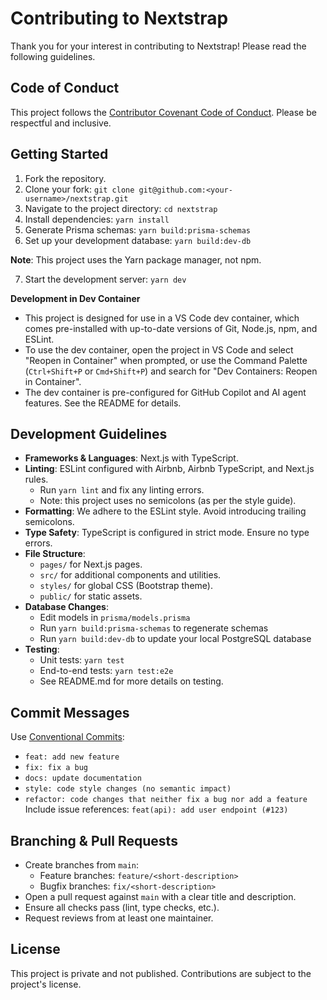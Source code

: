 # Contributing to Nextstrap

Thank you for your interest in contributing to Nextstrap! Please read the following guidelines.

## Code of Conduct

This project follows the [Contributor Covenant Code of Conduct](https://www.contributor-covenant.org/). Please be respectful and inclusive.

## Getting Started

1. Fork the repository.
2. Clone your fork: `git clone git@github.com:<your-username>/nextstrap.git`
3. Navigate to the project directory: `cd nextstrap`
4. Install dependencies: `yarn install`
5. Generate Prisma schemas: `yarn build:prisma-schemas`
6. Set up your development database: `yarn build:dev-db`

**Note**: This project uses the Yarn package manager, not npm.

7. Start the development server: `yarn dev`

**Development in Dev Container**

- This project is designed for use in a VS Code dev container, which comes pre-installed with up-to-date versions of Git, Node.js, npm, and ESLint.
- To use the dev container, open the project in VS Code and select "Reopen in Container" when prompted, or use the Command Palette (`Ctrl+Shift+P` or `Cmd+Shift+P`) and search for "Dev Containers: Reopen in Container".
- The dev container is pre-configured for GitHub Copilot and AI agent features. See the README for details.

## Development Guidelines

- **Frameworks & Languages**: Next.js with TypeScript.
- **Linting**: ESLint configured with Airbnb, Airbnb TypeScript, and Next.js rules.
  - Run `yarn lint` and fix any linting errors.
  - Note: this project uses no semicolons (as per the style guide).
- **Formatting**: We adhere to the ESLint style. Avoid introducing trailing semicolons.
- **Type Safety**: TypeScript is configured in strict mode. Ensure no type errors.
- **File Structure**:
  - `pages/` for Next.js pages.
  - `src/` for additional components and utilities.
  - `styles/` for global CSS (Bootstrap theme).
  - `public/` for static assets.
- **Database Changes**:
  - Edit models in `prisma/models.prisma`
  - Run `yarn build:prisma-schemas` to regenerate schemas
  - Run `yarn build:dev-db` to update your local PostgreSQL database
- **Testing**:
  - Unit tests: `yarn test`
  - End-to-end tests: `yarn test:e2e`
  - See README.md for more details on testing.

## Commit Messages

Use [Conventional Commits](https://www.conventionalcommits.org/):

- `feat: add new feature`
- `fix: fix a bug`
- `docs: update documentation`
- `style: code style changes (no semantic impact)`
- `refactor: code changes that neither fix a bug nor add a feature`
  Include issue references: `feat(api): add user endpoint (#123)`

## Branching & Pull Requests

- Create branches from `main`:
  - Feature branches: `feature/<short-description>`
  - Bugfix branches: `fix/<short-description>`
- Open a pull request against `main` with a clear title and description.
- Ensure all checks pass (lint, type checks, etc.).
- Request reviews from at least one maintainer.

## License

This project is private and not published. Contributions are subject to the project's license.
